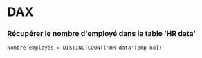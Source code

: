 # DAX

### Récupérer le nombre d'employé dans la table 'HR data'
```dax
Nombre employés = DISTINCTCOUNT('HR data'[emp no])
```
